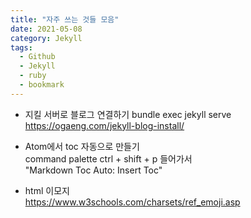 ```yaml
---
title: "자주 쓰는 것들 모음"
date: 2021-05-08
category: Jekyll
tags:
  - Github
  - Jekyll
  - ruby
  - bookmark
---
```


- 지킬 서버로 블로그 연결하기 
  bundle exec jekyll serve <br>
  <https://ogaeng.com/jekyll-blog-install/>



- Atom에서 toc 자동으로 만들기  
  command palette ctrl + shift + p 들어가서   
  "Markdown Toc Auto: Insert Toc"  


- html 이모지  
  <https://www.w3schools.com/charsets/ref_emoji.asp>
